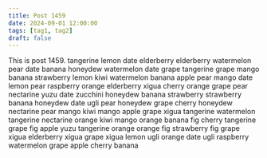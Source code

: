 ```yaml
---
title: Post 1459
date: 2024-09-01 12:00:00
tags: [tag1, tag2]
draft: false
---
```

This is post 1459.
tangerine
lemon
date
elderberry
elderberry
watermelon
pear
date
banana
honeydew
watermelon
date
grape
tangerine
grape
mango
banana
strawberry
lemon
kiwi
watermelon
banana
apple
pear
mango
date
lemon
pear
raspberry
orange
elderberry
xigua
cherry
orange
grape
pear
nectarine
yuzu
date
zucchini
honeydew
banana
strawberry
strawberry
banana
honeydew
date
ugli
pear
honeydew
grape
cherry
honeydew
nectarine
pear
mango
kiwi
mango
apple
grape
xigua
tangerine
watermelon
tangerine
nectarine
orange
kiwi
mango
orange
banana
fig
cherry
tangerine
grape
fig
apple
yuzu
tangerine
orange
orange
fig
strawberry
fig
grape
xigua
elderberry
xigua
grape
xigua
lemon
ugli
orange
date
ugli
raspberry
watermelon
grape
apple
cherry
banana
